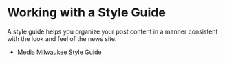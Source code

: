 # Working with a Style Guide

A style guide helps you organize your post content in a manner consistent with the look and feel of the news site.

* [Media Milwaukee Style Guide](http://mediamilwaukee.com/style-guide)

